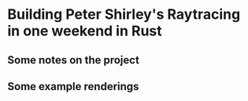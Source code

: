# Building Peter Shirley's Raytracing in one weekend in Rust

## Some notes on the project

## Some example renderings
